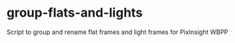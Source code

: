 # group-flats-and-lights
Script to group and rename flat frames and light frames for PixInsight WBPP
